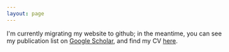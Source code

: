 ```yaml
---
layout: page
---
```


I'm currently migrating my website to github; in the meantime, you can see my publication list on [Google Scholar](https://scholar.google.com/citations?user=aTBY7vAAAAAJ&hl=en), and find my CV [here](https://www.dropbox.com/s/nvjg9o230v6sgqh/dralleCV.pdf?dl=0). 

